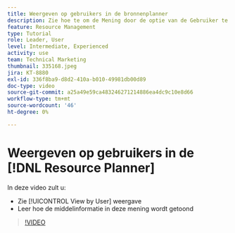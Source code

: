 ```yaml
---
title: Weergeven op gebruikers in de bronnenplanner
description: Zie hoe te om de Mening door de optie van de Gebruiker te gebruiken en hoe de middelinformatie in deze mening wordt getoond.
feature: Resource Management
type: Tutorial
role: Leader, User
level: Intermediate, Experienced
activity: use
team: Technical Marketing
thumbnail: 335168.jpeg
jira: KT-8880
exl-id: 336f8ba9-d8d2-410a-b010-49981db00d89
doc-type: video
source-git-commit: a25a49e59ca483246271214886ea4dc9c10e8d66
workflow-type: tm+mt
source-wordcount: '46'
ht-degree: 0%

---
```


# Weergeven op gebruikers in de [!DNL Resource Planner]

In deze video zult u:

* Zie [!UICONTROL View by User] weergave
* Leer hoe de middelinformatie in deze mening wordt getoond


>[!VIDEO](https://video.tv.adobe.com/v/335168/?quality=12&learn=on)
